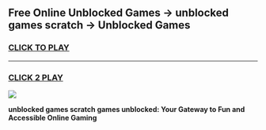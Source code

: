 
## Free Online Unblocked Games → unblocked games scratch → Unblocked Games
<h3>
<a href="https://premium.freeplayer.one?title=unblocked_games_scratch&ref=21F">CLICK TO PLAY</a></h3>
<hr>

<h3>
<a href="https://premium.freeplayer.one?title=unblocked_games_scratch&ref=21F">CLICK 2 PLAY</a>
  
</h3>

<a href="https://premium.freeplayer.one?title=unblocked_games_scratch&ref=21F/"><img src="https://clearcache.store/games.png"></a>


**unblocked games scratch games unblocked: Your Gateway to Fun and Accessible Online Gaming**
